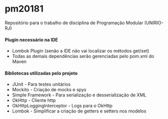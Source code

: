# pm20181
Repositório para o trabalho de disciplina de Programação Modular (UNIRIO-RJ)


#### Plugin necessário na IDE
* Lombok Plugin (senão a IDE não vai localizar os métodos get/set)
* Todas as demais dependências serão gerenciadas pelo pom.xml do Maven

#### Bibliotecas utilizadas pelo projeto
* JUnit - Para testes unitários
* Mockito - Criação de mocks e spys
* Simple Framework - Para serialização e desserialização de XML
* OkHttp - Cliente http
* OkHttpLoggingInterceptor - Logs para o OkHttp
* Lombok - Simplificar a criação de getters e setters nos modelos
